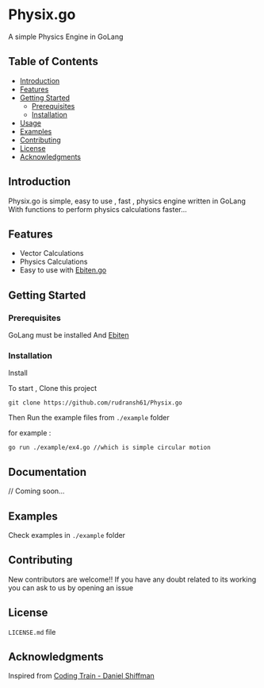 # Physix.go

A simple Physics Engine in GoLang

## Table of Contents

- [Introduction](#introduction)
- [Features](#features)
- [Getting Started](#getting-started)
  - [Prerequisites](#prerequisites)
  - [Installation](#installation)
- [Usage](#usage)
- [Examples](#examples)
- [Contributing](#contributing)
- [License](#license)
- [Acknowledgments](#acknowledgments)

## Introduction

Physix.go is simple, easy to use , fast , physics engine written in GoLang
With functions to perform physics calculations faster...

## Features
- Vector Calculations
- Physics Calculations
- Easy to use with [Ebiten.go](https://ebitengine.org/)

## Getting Started


### Prerequisites

GoLang must be installed
And [Ebiten](https://ebiten.org)

### Installation

Install 

To start , Clone this project
```
git clone https://github.com/rudransh61/Physix.go
```

Then Run the example files from `./example` folder

for example : 
```
go run ./example/ex4.go //which is simple circular motion
```

## Documentation

// Coming soon...

## Examples

Check examples in `./example` folder

## Contributing

New contributors are welcome!!
If you have any doubt related to its working you can ask to us by opening an issue

## License

`LICENSE.md` file

## Acknowledgments

Inspired from [Coding Train - Daniel Shiffman](https://www.youtube.com/channel/UCvjgXvBlbQiydffZU7m1_aw)
```
